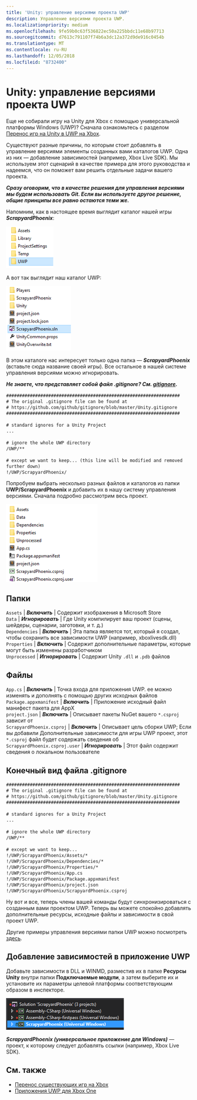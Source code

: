 ```yaml
---
title: 'Unity: управление версиями проекта UWP'
description: Управление версиями проекта UWP.
ms.localizationpriority: medium
ms.openlocfilehash: 9fe59b0c63f536822ec50a225bbdc11e68b97713
ms.sourcegitcommit: d7613c791107f74b6a3dc12a372d9de916c0454b
ms.translationtype: MT
ms.contentlocale: ru-RU
ms.lasthandoff: 12/05/2018
ms.locfileid: "8732400"
---
```

# <a name="unity-version-control-your-uwp-project"></a>Unity: управление версиями проекта UWP

Еще не собирали игру на Unity для Xbox с помощью универсальной платформы Windows (UWP)?  Сначала ознакомьтесь с разделом [Перенос игр на Unity в UWP на Xbox](development-lanes-unity.md).

Существуют разные причины, по которым стоит добавлять в управление версиями элементы созданных вами каталогов UWP. Одна из них — добавление зависимостей (например, Xbox Live SDK).  Мы используем этот сценарий в качестве примера для этого руководства и надеемся, что он поможет вам решить отдельные задачи вашего проекта.

***Сразу оговорим, что в качестве решения для управления версиями мы будем использовать Git.  Если вы используете другое решение, общие принципы все равно остаются теми же.***

Напомним, как в настоящее время выглядит каталог нашей игры ***ScrapyardPhoenix***:

![Целевая папка сборки](images/build-destination.png)

А вот так выглядит наш каталог UWP:

![Решение VS для UWP](images/uwp-vs-solution.png)

В этом каталоге нас интересует только одна папка — ***ScrapyardPhoenix*** (вставьте сюда название своей игры).  Все остальное в нашей системе управления версиями можно игнорировать.

***Не знаете, что представляет собой файл .gitignore?  См. [gitignore](https://git-scm.com/docs/gitignore).***

    ##################################################################
    # The original .gitignore file can be found at
    # https://github.com/github/gitignore/blob/master/Unity.gitignore
    ##################################################################

    # standard ignores for a Unity Project
    ...

    # ignore the whole UWP directory
    /UWP/**

    # except we want to keep... (this line will be modified and removed further down)
    !/UWP/ScrapyardPhoenix/

Попробуем выбрать несколько разных файлов и каталогов из папки **UWP/ScrapyardPhoenix** и добавить их в нашу систему управления версиями.  Сначала подробно рассмотрим весь проект.

![Каталог сборки UWP](images/uwp-build-directory.png)  

## <a name="folders"></a>Папки  

`Assets` | ***Включить*** | Содержит изображения в Microsoft Store  
`Data`   | ***Игнорировать*** | Где Unity компилирует ваш проект (сцены, шейдеры, сценарии, заготовки, и т. д.)  
`Dependencies` | ***Включить*** | Эта папка является тот, который я создал, чтобы сохранить все зависимости UWP (например, xboxlivesdk.dll)  
`Properties` | ***Включить*** | Содержит дополнительные параметры, которые могут быть изменены разработчиком  
`Unprocessed` | ***Игнорировать*** | Содержит Unity `.dll` и `.pdb` файлов  

## <a name="files"></a>Файлы  

`App.cs` | ***Включить*** | Точка входа для приложения UWP. ее можно изменять и дополнять с помощью других исходных файлов  
`Package.appxmanifest` | ***Включить*** | Приложение исходный файл манифест пакета для AppX  
`project.json` | ***Включить*** | Описывает пакеты NuGet вашего `*.csproj` зависит от  
`ScrapyardPhoenix.csproj` | ***Включить*** | Описывает цель сборки UWP; Если вы добавили Дополнительные зависимости для игры UWP проект, этот `*.csproj` файл будет содержать сведения об  
`ScrapyardPhoenix.csproj.user` | ***Игнорировать*** | Этот файл содержит сведения о локальном пользователе

## <a name="resulting-gitignore"></a>Конечный вид файла .gitignore

    ##################################################################
    # The original .gitignore file can be found at
    # https://github.com/github/gitignore/blob/master/Unity.gitignore
    ##################################################################

    # standard ignores for a Unity Project
    ...

    # ignore the whole UWP directory
    /UWP/**

    # except we want to keep...
    !/UWP/ScrapyardPhoenix/Assets/*
    !/UWP/ScrapyardPhoenix/Dependencies/*
    !/UWP/ScrapyardPhoenix/Properties/*
    !/UWP/ScrapyardPhoenix/App.cs
    !/UWP/ScrapyardPhoenix/Package.appxmanifest
    !/UWP/ScrapyardPhoenix/project.json
    !/UWP/ScrapyardPhoenix/ScrapyardPhoenix.csproj

Ну вот и все, теперь члены вашей команды будут синхронизироваться с созданным вами проектом UWP. Теперь вы можете спокойно добавлять дополнительные ресурсы, исходные файлы и зависимости в свой проект UWP.

Другие примеры управления версиями папки UWP можно посмотреть [здесь](https://bitbucket.org/Unity-Technologies/windowsstoreappssamples/overview).

## <a name="adding-dependencies-to-your-uwp-app"></a>Добавление зависимостей в приложение UWP

Добавьте зависимости в DLL и WINMD, разместив их в папке **Ресурсы Unity** внутри папки **Подключаемые модули**, а затем выберите их и установите их параметры целевой платформы соответствующим образом в инспекторе.

![Решение UWP](images/uwp-solution.PNG)

***ScrapyardPhoenix (универсальное приложение для Windows)*** — проект, к которому следует добавлять ссылки (например, Xbox Live SDK).

## <a name="see-also"></a>См. также
- [Перенос существующих игр на Xbox](development-lanes-landing.md)
- [Приложения UWP для Xbox One](index.md)
